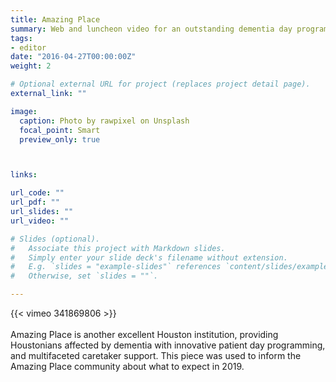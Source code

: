 ```yaml
---
title: Amazing Place
summary: Web and luncheon video for an outstanding dementia day program in Houston.
tags:
- editor
date: "2016-04-27T00:00:00Z"
weight: 2

# Optional external URL for project (replaces project detail page).
external_link: ""

image:
  caption: Photo by rawpixel on Unsplash
  focal_point: Smart
  preview_only: true



links:

url_code: ""
url_pdf: ""
url_slides: ""
url_video: ""

# Slides (optional).
#   Associate this project with Markdown slides.
#   Simply enter your slide deck's filename without extension.
#   E.g. `slides = "example-slides"` references `content/slides/example-slides.md`.
#   Otherwise, set `slides = ""`.

---
```


{{< vimeo 341869806 >}}
<br>
<br>
Amazing Place is another excellent Houston institution, providing Houstonians affected by dementia with innovative patient day programming, and multifaceted caretaker support. This piece was used to inform the Amazing Place community about what to expect in 2019.